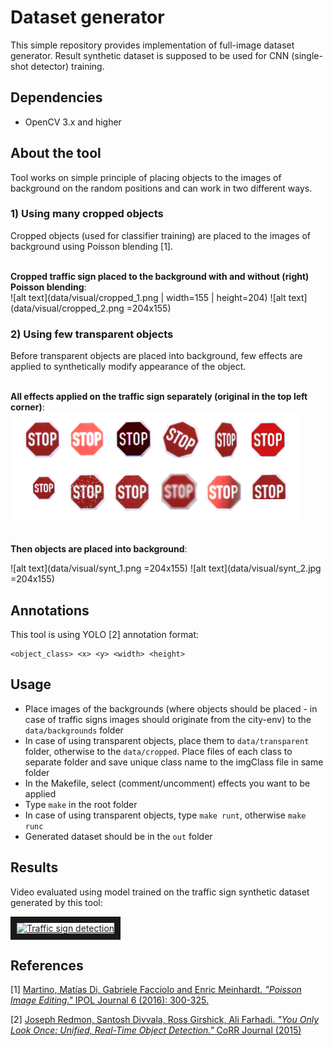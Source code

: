 # Dataset generator

This simple repository provides implementation of full-image dataset generator. Result synthetic dataset is supposed to be used for CNN (single-shot detector) training.

## Dependencies

 - OpenCV 3.x and higher

## About the tool

Tool works on simple principle of placing objects to the images of background on the random positions and can work in two different ways.

### 1) Using many cropped objects
Cropped objects (used for classifier training) are placed to the images of background using Poisson blending [1].

<br><b>Cropped traffic sign placed to the background with and without (right) Poisson blending</b>:<br>
![alt text](data/visual/cropped_1.png | width=155 | height=204)
![alt text](data/visual/cropped_2.png =204x155)

### 2) Using few transparent objects

Before transparent objects are placed into background, few effects are applied to synthetically modify appearance of the object.

<br><b>All effects applied on the traffic sign separately (original in the top left corner)</b>:<br>
![alt text](data/visual/effects.png "Effects")

<br><b>Then objects are placed into background</b>:<br>

![alt text](data/visual/synt_1.png =204x155)
![alt text](data/visual/synt_2.jpg =204x155)

## Annotations

This tool is using YOLO [2] annotation format:

```
<object_class> <x> <y> <width> <height>
```

## Usage

 - Place images of the backgrounds (where objects should be placed - in case of traffic signs images should originate from the city-env) to the `data/backgrounds` folder
 - In case of using transparent objects, place them to `data/transparent` folder, otherwise to the `data/cropped`. Place files of each class to separate folder and save unique class name to the imgClass file in same folder
 - In the Makefile, select (comment/uncomment) effects you want to be applied
 - Type `make` in the root folder
 - In case of using transparent objects, type `make runt`, otherwise `make runc`
 - Generated dataset should be in the `out` folder

## Results

Video evaluated using model trained on the traffic sign synthetic dataset generated by this tool:

<a href="http://www.youtube.com/watch?feature=player_embedded&v=J9hYBg76nNQ" target="_blank"><img src="http://img.youtube.com/vi/J9hYBg76nNQ/0.jpg"
alt="Traffic sign detection" width="240" height="180" border="10" /></a>
 
## References

[1] [Martino, Matías Di, Gabriele Facciolo and Enric Meinhardt. <em>"Poisson Image Editing."</em> IPOL Journal 6 (2016): 300-325.](https://dl.acm.org/citation.cfm?id=882269)

[2] [Joseph Redmon, Santosh Divvala, Ross Girshick, Ali Farhadi. <em>"You Only Look Once: Unified, Real-Time Object Detection."</em> CoRR Journal (2015)](https://arxiv.org/abs/1506.02640)
